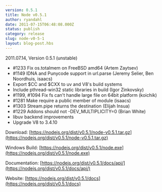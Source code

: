```yaml
---
version: 0.5.1
title: Node v0.5.1
author: ryandahl
date: 2011-07-15T06:48:08.000Z
status: publish
category: release
slug: node-v0-5-1
layout: blog-post.hbs
---
```


2011.07.14, Version 0.5.1 (unstable)

- #1233 Fix os.totalmem on FreeBSD amd64 (Artem Zaytsev)
- #1149 IDNA and Punycode support in url.parse (Jeremy Selier, Ben Noordhuis, isaacs)
- Export $CC and $CXX to uv and V8's build systems
- Include pthread-win32 static libraries in build (Igor Zinkovsky)
- #1199, #1094 Fix fs can't handle large file on 64bit platform (koichik)
- #1281 Make require a public member of module (isaacs)
- #1303 Stream.pipe returns the destination (Elijah Insua)
- #1229 Addons should not -DEV_MULTIPLICITY=0 (Brian White)
- libuv backend improvements
- Upgrade V8 to 3.4.10

Download: [https://nodejs.org/dist/v0.5.1/node-v0.5.1.tar.gz](https://nodejs.org/dist/v0.5.1/node-v0.5.1.tar.gz)

Windows Build: [https://nodejs.org/dist/v0.5.1/node.exe](https://nodejs.org/dist/v0.5.1/node.exe)

Documentation: [https://nodejs.org/dist/v0.5.1/docs/api/](https://nodejs.org/dist/v0.5.1/docs/api/)

Website: [https://nodejs.org/dist/v0.5.1/docs](https://nodejs.org/dist/v0.5.1/docs)
